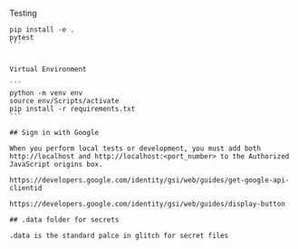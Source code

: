 Testing

````
pip install -e . 
pytest
```


Virtual Environment

```
python -m venv env
source env/Scripts/activate
pip install -r requirements.txt
```

## Sign in with Google

When you perform local tests or development, you must add both http://localhost and http://localhost:<port_number> to the Authorized JavaScript origins box.

https://developers.google.com/identity/gsi/web/guides/get-google-api-clientid

https://developers.google.com/identity/gsi/web/guides/display-button

## .data folder for secrets

.data is the standard palce in glitch for secret files
